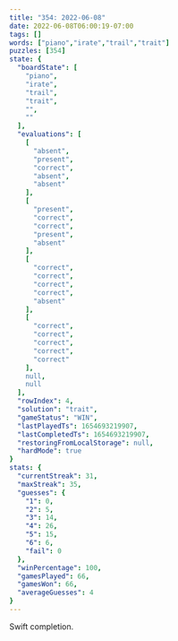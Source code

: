 ```yaml
---
title: "354: 2022-06-08"
date: 2022-06-08T06:00:19-07:00
tags: []
words: ["piano","irate","trail","trait"]
puzzles: [354]
state: {
  "boardState": [
    "piano",
    "irate",
    "trail",
    "trait",
    "",
    ""
  ],
  "evaluations": [
    [
      "absent",
      "present",
      "correct",
      "absent",
      "absent"
    ],
    [
      "present",
      "correct",
      "correct",
      "present",
      "absent"
    ],
    [
      "correct",
      "correct",
      "correct",
      "correct",
      "absent"
    ],
    [
      "correct",
      "correct",
      "correct",
      "correct",
      "correct"
    ],
    null,
    null
  ],
  "rowIndex": 4,
  "solution": "trait",
  "gameStatus": "WIN",
  "lastPlayedTs": 1654693219907,
  "lastCompletedTs": 1654693219907,
  "restoringFromLocalStorage": null,
  "hardMode": true
}
stats: {
  "currentStreak": 31,
  "maxStreak": 35,
  "guesses": {
    "1": 0,
    "2": 5,
    "3": 14,
    "4": 26,
    "5": 15,
    "6": 6,
    "fail": 0
  },
  "winPercentage": 100,
  "gamesPlayed": 66,
  "gamesWon": 66,
  "averageGuesses": 4
}
---
```


<!-- more -->
Swift completion. 
